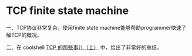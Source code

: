 # TCP finite state machine

一、TCP协议非常复杂，使用finite state machine能够帮助programmer快速了解TCP的概况。

二、在 coolshell [TCP 的那些事儿（上）](https://coolshell.cn/articles/11564.html) 中，给出了非常好的总结。

